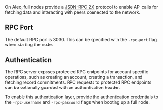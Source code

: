 
On Aleo, full nodes provide a [JSON-RPC 2.0](https://www.jsonrpc.org/specification) protocol
to enable API calls for fetching data and interacting with peers connected to the network.

## RPC Port

The default RPC port is 3030. This can be specified with the `-rpc-port` flag when starting the node.

## Authentication

The RPC server exposes protected RPC endpoints for account specific operations, such as creating an account,
creating a transaction, and fetching record commitments.
RPC requests to protected RPC endpoints can be optionally guarded with an authentication header.

To enable this authentication layer, provide the authentication credentials to
the `-rpc-username` and `-rpc-password` flags when booting up a full node.
